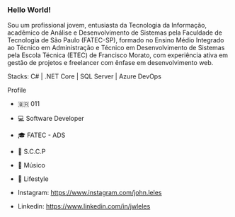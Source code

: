### Hello World!

Sou um profissional jovem, entusiasta da Tecnologia da Informação, acadêmico de Análise e Desenvolvimento de Sistemas pela Faculdade de Tecnologia de São Paulo (FATEC-SP), formado no Ensino Médio Integrado ao Técnico em Administração e Técnico em Desenvolvimento de Sistemas pela Escola Técnica (ETEC) de Francisco Morato, com experiência ativa em gestão de projetos e freelancer com ênfase em desenvolvimento web.

Stacks: C# | .NET Core | SQL Server | Azure DevOps

Profile

- 🇧🇷 011
- 💻 Software Developer
- 🎓 FATEC - ADS
- 🦅 S.C.C.P
- 🎸 Músico
- 🍃 Lifestyle

- Instagram: https://www.instagram.com/john.leles
- Linkedin: https://www.linkedin.com/in/jwleles
